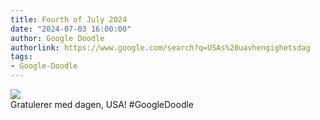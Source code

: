 ```yaml
---
title: Fourth of July 2024
date: "2024-07-03 16:00:00"
author: Google Doodle
authorlink: https://www.google.com/search?q=USAs%20uavhengighetsdag
tags:
- Google-Doodle
---
```

<img src="https://www.google.com/logos/doodles/2024/fourth-of-july-2024-6753651837110246-law.gif" referrerpolicy="no-referrer"><br>Gratulerer med dagen, USA! #GoogleDoodle